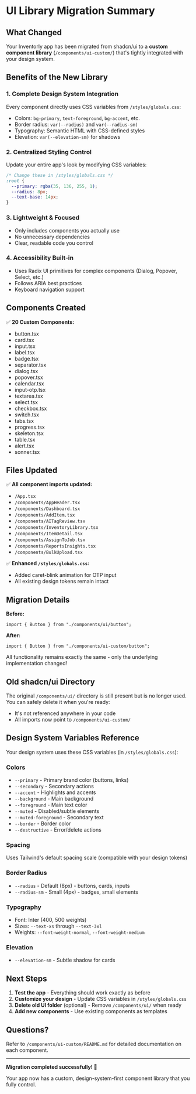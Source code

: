 # UI Library Migration Summary

## What Changed

Your Inventorly app has been migrated from shadcn/ui to a **custom component library** (`/components/ui-custom/`) that's tightly integrated with your design system.

## Benefits of the New Library

### 1. **Complete Design System Integration**
Every component directly uses CSS variables from `/styles/globals.css`:
- Colors: `bg-primary`, `text-foreground`, `bg-accent`, etc.
- Border radius: `var(--radius)` and `var(--radius-sm)`
- Typography: Semantic HTML with CSS-defined styles
- Elevation: `var(--elevation-sm)` for shadows

### 2. **Centralized Styling Control**
Update your entire app's look by modifying CSS variables:
```css
/* Change these in /styles/globals.css */
:root {
  --primary: rgba(35, 136, 255, 1);
  --radius: 8px;
  --text-base: 14px;
}
```

### 3. **Lightweight & Focused**
- Only includes components you actually use
- No unnecessary dependencies
- Clear, readable code you control

### 4. **Accessibility Built-in**
- Uses Radix UI primitives for complex components (Dialog, Popover, Select, etc.)
- Follows ARIA best practices
- Keyboard navigation support

## Components Created

✅ **20 Custom Components:**
- button.tsx
- card.tsx
- input.tsx
- label.tsx
- badge.tsx
- separator.tsx
- dialog.tsx
- popover.tsx
- calendar.tsx
- input-otp.tsx
- textarea.tsx
- select.tsx
- checkbox.tsx
- switch.tsx
- tabs.tsx
- progress.tsx
- skeleton.tsx
- table.tsx
- alert.tsx
- sonner.tsx

## Files Updated

✅ **All component imports updated:**
- `/App.tsx`
- `/components/AppHeader.tsx`
- `/components/Dashboard.tsx`
- `/components/AddItem.tsx`
- `/components/AITagReview.tsx`
- `/components/InventoryLibrary.tsx`
- `/components/ItemDetail.tsx`
- `/components/AssignToJob.tsx`
- `/components/ReportsInsights.tsx`
- `/components/BulkUpload.tsx`

✅ **Enhanced `/styles/globals.css`:**
- Added caret-blink animation for OTP input
- All existing design tokens remain intact

## Migration Details

**Before:**
```tsx
import { Button } from "./components/ui/button";
```

**After:**
```tsx
import { Button } from "./components/ui-custom/button";
```

All functionality remains exactly the same - only the underlying implementation changed!

## Old shadcn/ui Directory

The original `/components/ui/` directory is still present but is no longer used. You can safely delete it when you're ready:
- It's not referenced anywhere in your code
- All imports now point to `/components/ui-custom/`

## Design System Variables Reference

Your design system uses these CSS variables (in `/styles/globals.css`):

### Colors
- `--primary` - Primary brand color (buttons, links)
- `--secondary` - Secondary actions
- `--accent` - Highlights and accents
- `--background` - Main background
- `--foreground` - Main text color
- `--muted` - Disabled/subtle elements
- `--muted-foreground` - Secondary text
- `--border` - Border color
- `--destructive` - Error/delete actions

### Spacing
Uses Tailwind's default spacing scale (compatible with your design tokens)

### Border Radius
- `--radius` - Default (8px) - buttons, cards, inputs
- `--radius-sm` - Small (4px) - badges, small elements

### Typography
- Font: Inter (400, 500 weights)
- Sizes: `--text-xs` through `--text-3xl`
- Weights: `--font-weight-normal`, `--font-weight-medium`

### Elevation
- `--elevation-sm` - Subtle shadow for cards

## Next Steps

1. **Test the app** - Everything should work exactly as before
2. **Customize your design** - Update CSS variables in `/styles/globals.css`
3. **Delete old UI folder** (optional) - Remove `/components/ui/` when ready
4. **Add new components** - Use existing components as templates

## Questions?

Refer to `/components/ui-custom/README.md` for detailed documentation on each component.

---

**Migration completed successfully! 🎉**

Your app now has a custom, design-system-first component library that you fully control.
